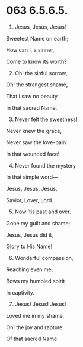 # 063 6.5.6.5.

1.  Jesus, Jesus, Jesus!

Sweetest Name on earth;

How can I, a sinner,

Come to know its worth?

2.  Oh! the sinful sorrow,

Oh! the strangest shame,

That I saw no beauty

In that sacred Name.

3.  Never felt the sweetness!

Never knew the grace,

Never saw the love-pain

In that wounded face!

4.  Never found the mystery

In that simple word—

Jesus, Jesus, Jesus,

Savior, Lover, Lord.

5.  Now ’tis past and over.

Gone my guilt and shame;

Jesus, Jesus did it,

Glory to His Name!

6.  Wonderful compassion,

Reaching even me;

Bows my humbled spirit

In captivity.

7.  Jesus! Jesus! Jesus!

Loved me in my shame.

Oh! the joy and rapture

Of that sacred Name.

